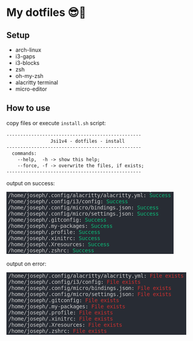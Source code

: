 # My dotfiles 😎🖖

## Setup

- arch-linux
- i3-gaps
- i3-blocks
- zsh
- oh-my-zsh
- alacritty terminal
- micro-editor

## How to use

copy files or execute `install.sh` script:

```
-------------------------------------------------
                Jsi1v4 - dotfiles - install
-------------------------------------------------
  commands:
    --help,  -h -> show this help;
    --force, -f -> overwrite the files, if exists;
-------------------------------------------------
```

output on success:

![](assets/install-output-success.png)

output on error:

![](assets/install-output-error.png)
